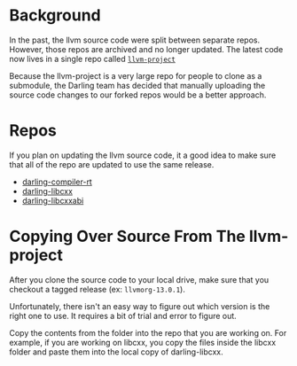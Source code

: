 # Background

In the past, the llvm source code were split between separate repos. However, those repos are archived and no longer updated. The latest code now lives in a single repo called [`llvm-project`](https://github.com/llvm/llvm-project)

Because the llvm-project is a very large repo for people to clone as a submodule, the Darling team has decided that manually uploading the source code changes to our forked repos would be a better approach.

# Repos

If you plan on updating the llvm source code, it a good idea to make sure that all of the repo are updated to use the same release.

* [darling-compiler-rt](https://github.com/darlinghq/darling-compiler-rt)
* [darling-libcxx](https://github.com/darlinghq/darling-libcxx)
* [darling-libcxxabi](https://github.com/darlinghq/darling-libcxxabi)

# Copying Over Source From The llvm-project

After you clone the source code to your local drive, make sure that you checkout a tagged release (ex: `llvmorg-13.0.1`).

Unfortunately, there isn't an easy way to figure out which version is the right one to use. It requires a bit of trial and error to figure out.

Copy the contents from the folder into the repo that you are working on. For example, if you are working on libcxx, you copy the files inside the libcxx folder and paste them into the local copy of darling-libcxx.